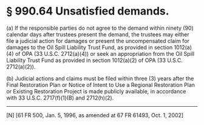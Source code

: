 # § 990.64   Unsatisfied demands.

(a) If the responsible parties do not agree to the demand within ninety (90) calendar days after trustees present the demand, the trustees may either file a judicial action for damages or present the uncompensated claim for damages to the Oil Spill Liability Trust Fund, as provided in section 1012(a)(4) of OPA (33 U.S.C. 2712(a)(4)) or seek an appropriation from the Oil Spill Liability Trust Fund as provided in section 1012(a)(2) of OPA (33 U.S.C. 2712(a)(2)). 


(b) Judicial actions and claims must be filed within three (3) years after the Final Restoration Plan or Notice of Intent to Use a Regional Restoration Plan or Existing Restoration Project is made publicly available, in accordance with 33 U.S.C. 2717(f)(1)(B) and 2712(h)(2). 



---

[N] [61 FR 500, Jan. 5, 1996, as amended at 67 FR 61493, Oct. 1, 2002]




